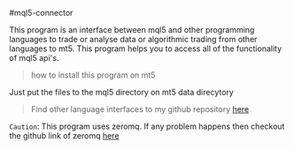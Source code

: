 #mql5-connector

This program is an interface between mql5 and other programming languages to trade or analyse data or algorithmic trading from other languages to mt5. This program helps you to access all of the functionality of mql5 api's.

> how to install this program on mt5

Just put the files to the mql5 directory on mt5 data direcytory

>Find other language interfaces to my github repository [here](https://github.com/imshar "Imshar")

`Caution`: This program uses zeromq. If any problem happens then checkout the github link of zeromq [here](https://github.com/dingmaotu/mql-zmq)